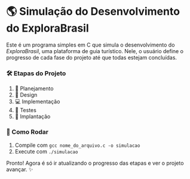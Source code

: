 # 🌎 Simulação do Desenvolvimento do ExploraBrasil

Este é um programa simples em C que simula o desenvolvimento do *ExploraBrasil*, uma plataforma de guia turístico. Nele, o usuário define o progresso de cada fase do projeto até que todas estejam concluídas.

### 🛠️ Etapas do Projeto

1. 📝 Planejamento
2. 🎨 Design
3. 💻 Implementação
4. 🧪 Testes
5. 🚀 Implantação

### 🚀 Como Rodar

1. Compile com `gcc nome_do_arquivo.c -o simulacao`
2. Execute com `./simulacao`

Pronto! Agora é só ir atualizando o progresso das etapas e ver o projeto avançar. ✨





